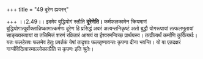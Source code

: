 +++
title = "49 दूरेण ह्यवरम्"

+++
।।2.49।। इदमेव बुद्धियोगं स्तौति **दूरेणेति।** कर्मफलकामेन क्रियमाणं
बुद्धियोगात्पूर्वोक्तान्निष्कामात्कर्मणः दूरेण हि प्रसिद्धं अवरं
अत्यन्तनिकृष्टं अतो बुद्धौ योगरूपायां तत्फलभूतायां साङ्ख्यरूपायां वा
तन्निमित्तं शरणं रक्षितारं आश्रयं वा ईश्वरमन्विच्छ प्रार्थयस्व।
तत्प्रीत्यर्थं कर्माणि कुर्वित्यर्थः। यतः फलहेतवः फलमेव हेतुः प्रवर्तकं
येषां तादृशाः फलतृष्णावन्तः कृपणा दीना भवन्ति। यो वा एतदक्षरं
गार्ग्यविदित्वास्माल्लोकात्प्रैति स कृपणः इति श्रुतेः।  
